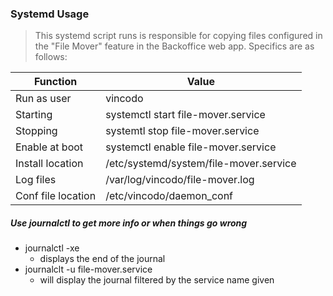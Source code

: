 ### Systemd Usage

> This systemd script runs is responsible for copying files configured in the "File Mover" feature in the
Backoffice web app.  Specifics are as follows:

| Function | Value |
|----------|-------|
| Run as user | vincodo|
| Starting | systemctl start file-mover.service |
| Stopping | systemtl stop file-mover.service |
| Enable at boot | systemctl enable file-mover.service |
| Install location | /etc/systemd/system/file-mover.service |
| Log files | /var/log/vincodo/file-mover.log |
| Conf file location | /etc/vincodo/daemon_conf |

##### Use journalctl to get more info or when things go wrong
* journalctl -xe
    * displays the end of the journal
* journalclt -u file-mover.service
    * will display the journal filtered by the service name given

